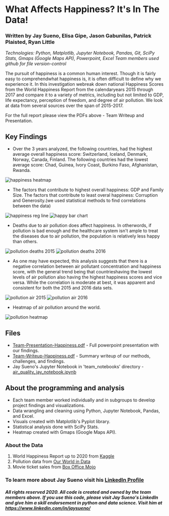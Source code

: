 # What Affects Happiness? It's In The Data!
### Written by Jay Sueno, Elisa Gipe, Jason Gabunilas, Patrick Plaisted, Ryan Little
_Technologies: Python, Matplotlib, Jupyter Notebook, Pandas, Git, SciPy Stats, Gmaps (Google Maps API), Powerpoint, Excel_
_Team members used github for file version-control_

The pursuit of happiness is a common human interest. Though it is fairly easy to comprehendwhat happiness is, it is often difficult to define why we experience it. In this investigation webreak down national Happiness Scores from the World Happiness Report from the calendaryears 2015 through 2017 and compare it to a variety of metrics, including but not limited to GDP, life expectancy, perception of freedom, and degree of air pollution. We look at data from several sources over the span of 2015-2017.

For the full report please view the PDFs above - Team Writeup and Presentation.

## Key Findings
* Over the 3 years analyzed, the following countries, had the highest average overall happiness score: Switzerland, Iceland, Denmark,
Norway, Canada, Finland. The following countries had the lowest average score: Chad, Guinea, Ivory Coast, Burkino Faso, Afghanistan, Rwanda.

![happiness heatmap](images/happiness-heatmap.jpg)

* The factors that contribute to highest overall happiness: GDP and Family Size. The factors that contribute to least overal happiness: Corruption and Generosity.(we used statistical methods to find correlations between the data)

![happiness reg line](images/happy_plot1.png)
![happy bar chart](images/happiness_GDP.png)

* Deaths due to air pollution does affect happiness. In otherwords, if pollution is bad enough and the healthcare system isn't ample to treat the diseases due to air pollution, the population is relatively less happy than others.

![pollution deaths 2015](images/fig_happines_airdeath2015.png)
![pollution deaths 2016](images/fig_happines_airdeath2016.png)

* As one may have expected, this analysis suggests that there is a negative correlation between air pollutant concentration and happiness score, with the general trend being that countrieshaving the lowest levels of air pollution also having the highest happiness scores and vice versa. While the correlation is moderate at best, it was apparent and consistent for both the 2015 and 2016 data sets.

![pollution air 2015](images/pollution_air2015.png)
![pollution air 2016](images/airpollution2016.png)

* Heatmap of air pollution around the world.

![pollution heatmap](images/jay_pollution_heatmap.png)

## Files

* [Team-Presentation-Happiness.pdf](Team-Presentation-Happiness.pdf) - Full powerpoint presentation with our findings.
* [Team-Writeup-Happiness.pdf](Team-Writeup-Happiness.pdf) - Summary writeup of our methods, challenges, and findings.
* Jay Sueno's Jupyter Notebook in 'team_notebooks' directory - [air_quality_jay_notebook.ipynb](team_notebooks/air_quality_jay_notebook.ipynb)

## About the programming and analysis

* Each team member worked individually and in subgroups to develop project findings and visualizations.
* Data wrangling and cleaning using Python, Jupyter Notebook, Pandas, and Excel.
* Visuals created with Matplotlib's Pyplot library.
* Statistical analysis done with SciPy Stats.
* Heatmap created with Gmaps (Google Maps API).

### About the Data

1. World Happiness Report up to 2020 from [Kaggle](https://www.kaggle.com/mathurinache/world-happiness-report?select=2020.csv)
2. Pollution data from [Our World in Data](https://ourworldindata.org/air-pollution)
3. Movie ticket sales from [Box Office Mojo](https://www.boxofficemojo.com/releasegroup/gr4024783365/)

### To learn more about Jay Sueno visit his [LinkedIn Profile](https://www.linkedin.com/in/jaysueno)

##### All rights reserved 2020. All code is created and owned by the team members above. If you use this code, please visit Jay Sueno's LinkedIn and give him a skill endorsement in python and data science. Visit him at https://www.linkedin.com/in/jaysueno/